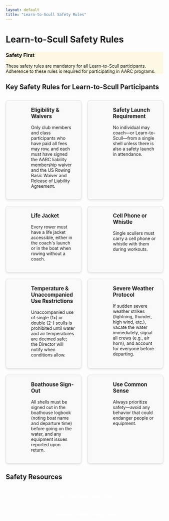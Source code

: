 ```yaml
---
layout: default
title: "Learn-to-Scull Safety Rules"
---
```


# Learn-to-Scull Safety Rules

<div class="info-box warning">
  <h3>Safety First</h3>
  <p>These safety rules are mandatory for all Learn-to-Scull participants. Adherence to these rules is required for participating in AARC programs.</p>
</div>

## Key Safety Rules for Learn-to-Scull Participants

<div class="safety-rules">
  <div class="safety-rule">
    <div class="rule-icon">
      <i class="fas fa-clipboard-check"></i>
    </div>
    <div class="rule-content">
      <h3>Eligibility & Waivers</h3>
      <p>Only club members and class participants who have paid all fees may row, and each must have signed the AARC liability membership waiver and the US Rowing Basic Waiver and Release of Liability Agreement.</p>
    </div>
  </div>
  
  <div class="safety-rule">
    <div class="rule-icon">
      <i class="fas fa-life-ring"></i>
    </div>
    <div class="rule-content">
      <h3>Safety Launch Requirement</h3>
      <p>No individual may coach—or Learn-to-Scull—from a single shell unless there is also a safety launch in attendance.</p>
    </div>
  </div>
  
  <div class="safety-rule">
    <div class="rule-icon">
      <i class="fas fa-vest"></i>
    </div>
    <div class="rule-content">
      <h3>Life Jacket</h3>
      <p>Every rower must have a life jacket accessible, either in the coach's launch or in the boat when rowing without a coach.</p>
    </div>
  </div>
  
  <div class="safety-rule">
    <div class="rule-icon">
      <i class="fas fa-mobile-alt"></i>
    </div>
    <div class="rule-content">
      <h3>Cell Phone or Whistle</h3>
      <p>Single scullers must carry a cell phone or whistle with them during workouts.</p>
    </div>
  </div>
  
  <div class="safety-rule">
    <div class="rule-icon">
      <i class="fas fa-temperature-low"></i>
    </div>
    <div class="rule-content">
      <h3>Temperature & Unaccompanied Use Restrictions</h3>
      <p>Unaccompanied use of single (1x) or double (2-) sculls is prohibited until water and air temperatures are deemed safe; the Director will notify when conditions allow.</p>
    </div>
  </div>
  
  <div class="safety-rule">
    <div class="rule-icon">
      <i class="fas fa-bolt"></i>
    </div>
    <div class="rule-content">
      <h3>Severe Weather Protocol</h3>
      <p>If sudden severe weather strikes (lightning, thunder, high wind, etc.), vacate the water immediately, signal all crews (e.g., air horn), and account for everyone before departing.</p>
    </div>
  </div>
  
  <div class="safety-rule">
    <div class="rule-icon">
      <i class="fas fa-clipboard"></i>
    </div>
    <div class="rule-content">
      <h3>Boathouse Sign-Out</h3>
      <p>All shells must be signed out in the boathouse logbook (noting boat name and departure time) before going on the water, and any equipment issues reported upon return.</p>
    </div>
  </div>
  
  <div class="safety-rule">
    <div class="rule-icon">
      <i class="fas fa-brain"></i>
    </div>
    <div class="rule-content">
      <h3>Use Common Sense</h3>
      <p>Always prioritize safety—avoid any behavior that could endanger people or equipment.</p>
    </div>
  </div>
</div>

## Safety Resources

<div class="button-container">
  <a href="{{ site.baseurl }}/resources/quiz_module.html?quiz=safety" class="cta-button"><i class="fas fa-tasks"></i> Take the Safety Rules Quiz</a>
  <a href="{{ site.baseurl }}/resources/AARC_Safety_Rules.pdf" class="cta-button"><i class="fas fa-file-pdf"></i> Complete AARC Safety Rules</a>
</div>

<style>
  .safety-rules {
    display: grid;
    grid-template-columns: 1fr;
    gap: 20px;
    margin: 30px 0;
  }
  
  @media (min-width: 768px) {
    .safety-rules {
      grid-template-columns: repeat(2, 1fr);
    }
  }
  
  .safety-rule {
    display: flex;
    border: 1px solid #ddd;
    border-radius: 8px;
    padding: 20px;
    box-shadow: 0 3px 6px rgba(0,0,0,0.1);
    background-color: #f9f9f9;
  }
  
  .rule-icon {
    display: flex;
    align-items: center;
    justify-content: center;
    font-size: 24px;
    color: var(--theme-color);
    margin-right: 20px;
    min-width: 40px;
  }
  
  .rule-content h3 {
    margin-top: 0;
    color: var(--theme-color);
    font-size: 1.2em;
  }
  
  .button-container {
    display: flex;
    flex-wrap: wrap;
    gap: 15px;
    margin-top: 30px;
  }
  
  .cta-button {
    display: inline-block;
    background-color: var(--theme-color);
    color: white;
    padding: 12px 24px;
    border-radius: 4px;
    text-decoration: none;
    font-weight: bold;
    text-align: center;
    flex: 1;
    min-width: 250px;
    transition: background-color 0.2s;
  }
  
  .cta-button:hover {
    background-color: var(--theme-color-dark);
    text-decoration: none;
    color: white;
  }
  
  .cta-button i {
    margin-right: 8px;
  }
  
  .info-box.warning {
    border-color: #f0ad4e;
    background-color: #fcf8e3;
  }
</style>
